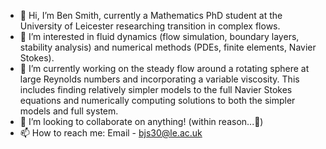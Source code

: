 - 👋 Hi, I’m Ben Smith, currently a Mathematics PhD student at the University of Leicester researching transition in complex flows.
- 👀 I’m interested in fluid dynamics (flow simulation, boundary layers, stability analysis) and numerical methods (PDEs, finite elements, Navier Stokes).
- 🌱 I’m currently working on the steady flow around a rotating sphere at large Reynolds numbers and incorporating a variable viscosity. 
This includes finding relatively simpler models to the full Navier Stokes equations and numerically computing solutions to both the simpler models and full system.  
- 💞️ I’m looking to collaborate on anything! (within reason...👀)
- 📫 How to reach me: Email - bjs30@le.ac.uk
